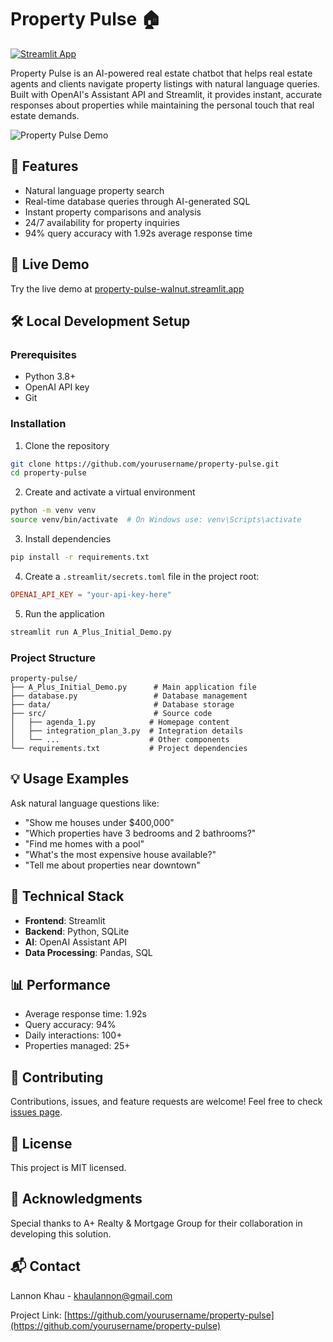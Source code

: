 # Property Pulse 🏠

[![Streamlit App](https://static.streamlit.io/badges/streamlit_badge_black_white.svg)](https://property-pulse-walnut.streamlit.app)

Property Pulse is an AI-powered real estate chatbot that helps real estate agents and clients navigate property listings with natural language queries. Built with OpenAI's Assistant API and Streamlit, it provides instant, accurate responses about properties while maintaining the personal touch that real estate demands.

![Property Pulse Demo](https://cdn.discordapp.com/attachments/1109716744978837587/1270829761387827332/ai_real_estate.jpg?ex=66b51ff1&is=66b3ce71&hm=3a963b2d2a0819334241f06c2f871a1467b102ac033ebe3eca94798aa315ba54&)

## 🌟 Features

- Natural language property search
- Real-time database queries through AI-generated SQL
- Instant property comparisons and analysis
- 24/7 availability for property inquiries
- 94% query accuracy with 1.92s average response time

## 🚀 Live Demo

Try the live demo at [property-pulse-walnut.streamlit.app](https://property-pulse-walnut.streamlit.app)

## 🛠️ Local Development Setup

### Prerequisites

- Python 3.8+
- OpenAI API key
- Git

### Installation

1. Clone the repository
```bash
git clone https://github.com/yourusername/property-pulse.git
cd property-pulse
```

2. Create and activate a virtual environment
```bash
python -m venv venv
source venv/bin/activate  # On Windows use: venv\Scripts\activate
```

3. Install dependencies
```bash
pip install -r requirements.txt
```

4. Create a `.streamlit/secrets.toml` file in the project root:
```toml
OPENAI_API_KEY = "your-api-key-here"
```

5. Run the application
```bash
streamlit run A_Plus_Initial_Demo.py
```

### Project Structure

```
property-pulse/
├── A_Plus_Initial_Demo.py      # Main application file
├── database.py                 # Database management
├── data/                       # Database storage
├── src/                        # Source code
│   ├── agenda_1.py            # Homepage content
│   ├── integration_plan_3.py  # Integration details
│   └── ...                    # Other components
└── requirements.txt           # Project dependencies
```

## 💡 Usage Examples

Ask natural language questions like:
- "Show me houses under $400,000"
- "Which properties have 3 bedrooms and 2 bathrooms?"
- "Find me homes with a pool"
- "What's the most expensive house available?"
- "Tell me about properties near downtown"

## 🤖 Technical Stack

- **Frontend**: Streamlit
- **Backend**: Python, SQLite
- **AI**: OpenAI Assistant API
- **Data Processing**: Pandas, SQL

## 📊 Performance

- Average response time: 1.92s
- Query accuracy: 94%
- Daily interactions: 100+
- Properties managed: 25+

## 🤝 Contributing

Contributions, issues, and feature requests are welcome! Feel free to check [issues page](https://github.com/yourusername/property-pulse/issues).

## 📝 License

This project is MIT licensed.

## 👏 Acknowledgments

Special thanks to A+ Realty & Mortgage Group for their collaboration in developing this solution.

## 📬 Contact

Lannon Khau - khaulannon@gmail.com

Project Link: [https://github.com/yourusername/property-pulse](https://github.com/yourusername/property-pulse)
